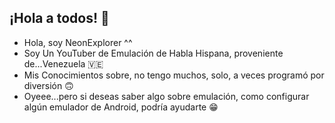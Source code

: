 ## ¡Hola a todos! 👋

<!--
**NeonExplorerOficial/neonexploreroficial** is a ✨ _special_ ✨ repository because its `README.md` (this file) appears on your GitHub profile.

Here are some ideas to get you started:

- 🔭 I’m currently working on ...
- 🌱 I’m currently learning ...
- 👯 I’m looking to collaborate on ...
- 🤔 I’m looking for help with ...
- 💬 Ask me about ...
- 📫 How to reach me: ...
- 😄 Pronouns: ...
- ⚡ Fun fact: ...
-->
- Hola, soy NeonExplorer ^^
- Soy Un YouTuber de Emulación de Habla Hispana, proveniente de...Venezuela 🇻🇪
- Mis Conocimientos sobre, no tengo muchos, solo, a veces programó por diversión 🙃
- Oyeee...pero si deseas saber algo sobre emulación, como configurar algún emulador de Android, podría ayudarte 😁
  
